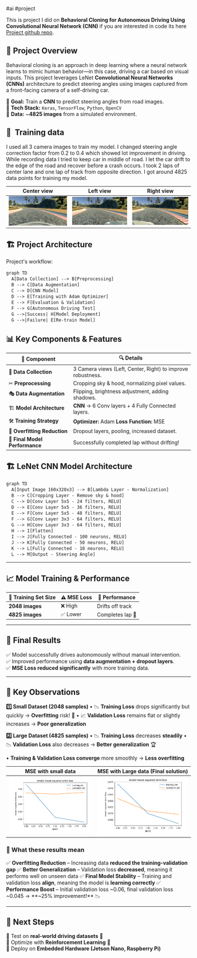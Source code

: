 #ai #project 

This is project I did on **Behavioral Cloning for Autonomous Driving Using Convolutional Neural Network (CNN)**
if you are interested in code its here [Project github repo](https://github.com/oalahurikar/Self-Driving/tree/master/Term1/3.%20Behaviorial%20Cloning).

## 📝 **Project Overview**

Behavioral cloning is an approach in deep learning where a neural network learns to mimic human behavior—in this case, driving a car based on visual inputs. This project leverages LeNet **Convolutional Neural Networks (CNNs)** architecture to predict steering angles using images captured from a front-facing camera of a self-driving car.

📌 **Goal:** Train a **CNN** to predict steering angles from road images.  
📌 **Tech Stack:** `Keras`, `TensorFlow`, `Python`, `OpenCV`  
📌 **Data:** ~**4825 images** from a simulated environment.

## 📸  Training data
I used all 3 camera images to train my model. I changed steering angle correction factor from 0.2 to 0.4 which showed lot improvement in driving. While recording data I tried to keep car in middle of road. I let the car drift to the edge of the road and recover before a crash occurs. I took 2 laps of center lane and one lap of track from opposite direction. I got around 4825 data points for training my model.

|Center view|Left view|Right view|
|---|---|---|
|[![alt_text-1](https://github.com/oalahurikar/Behaviorial-Cloning/raw/master/Images%20and%20Graphs/Camera%20Center.jpg)](https://github.com/oalahurikar/Behaviorial-Cloning/blob/master/Images%20and%20Graphs/Camera%20Center.jpg)|[![alt_text-2](https://github.com/oalahurikar/Behaviorial-Cloning/raw/master/Images%20and%20Graphs/Camera%20Left.jpg)](https://github.com/oalahurikar/Behaviorial-Cloning/blob/master/Images%20and%20Graphs/Camera%20Left.jpg)|[![alt_text-3](https://github.com/oalahurikar/Behaviorial-Cloning/raw/master/Images%20and%20Graphs/Camera%20Right.jpg)](https://github.com/oalahurikar/Behaviorial-Cloning/blob/master/Images%20and%20Graphs/Camera%20Right.jpg)|

## 🏗 **Project Architecture**

Project's workflow:

```mermaid
graph TD
  A[Data Collection] --> B[Preprocessing]
  B --> C[Data Augmentation]
  C --> D[CNN Model]
  D --> E[Training with Adam Optimizer]
  E --> F[Evaluation & Validation]
  F --> G[Autonomous Driving Test]
  G -->|Success| H[Model Deployment]
  G -->|Failure| E[Re-train Model]

```


## 📊 **Key Components & Features**

| 🔹 **Component**               | 🔍 **Details**                                              |
| ------------------------------ | ----------------------------------------------------------- |
| 📸 **Data Collection**         | 3 Camera views (Left, Center, Right) to improve robustness. |
| ✂ **Preprocessing**            | Cropping sky & hood, normalizing pixel values.              |
| 🎭 **Data Augmentation**       | Flipping, brightness adjustment, adding shadows.            |
| 🏗 **Model Architecture**      | **CNN** → 6 Conv layers + 4 Fully Connected layers.         |
| 🛠 **Training Strategy**       | **Optimizer:** Adam **Loss Function:** MSE                  |
| 🔄 **Overfitting Reduction**   | Dropout layers, pooling, increased dataset.                 |
| 🏁 **Final Model Performance** | Successfully completed lap without drifting!                |

## 🏗 **LeNet CNN Model Architecture**

```mermaid
graph TD
  A[Input Image 160x320x3] --> B[Lambda Layer - Normalization]
  B --> C[Cropping Layer - Remove sky & hood]
  C --> D[Conv Layer 5x5 - 24 filters, RELU]
  D --> E[Conv Layer 5x5 - 36 filters, RELU]
  E --> F[Conv Layer 5x5 - 48 filters, RELU]
  F --> G[Conv Layer 3x3 - 64 filters, RELU]
  G --> H[Conv Layer 3x3 - 64 filters, RELU]
  H --> I[Flatten]
  I --> J[Fully Connected - 100 neurons, RELU]
  J --> K[Fully Connected - 50 neurons, RELU]
  K --> L[Fully Connected - 10 neurons, RELU]
  L --> M[Output - Steering Angle]

```

---
## 📈 **Model Training & Performance**

|**🔹 Training Set Size**|**⚠ MSE Loss**|**🚗 Performance**|
|---|---|---|
|**2048 images**|❌ High|Drifts off track|
|**4825 images**|✅ Lower|Completes lap 🚀|

---

## 🏁 **Final Results**

✅ Model successfully drives autonomously without manual intervention.  
✅ Improved performance using **data augmentation + dropout layers**.  
✅ **MSE Loss reduced significantly** with more training data.

---

## **🚀 Key Observations**

**1️⃣ Small Dataset (2048 samples)**
• 📉 **Training Loss** drops significantly but quickly → **Overfitting** risk! 🚨
• 📈 **Validation Loss** remains flat or slightly increases → **Poor generalization**

**2️⃣ Large Dataset (4825 samples)**
• 📉 **Training Loss** decreases **steadily**
• 📉 **Validation Loss** also decreases → **Better generalization** 🏆

• **Training & Validation Loss converge** more smoothly → **Less overfitting**

| MSE with small data                                                                                                                                                              | MSE with Large data (Final solution)                                                                                                                                             |
| -------------------------------------------------------------------------------------------------------------------------------------------------------------------------------- | -------------------------------------------------------------------------------------------------------------------------------------------------------------------------------- |
| [![alt_text-1](https://github.com/oalahurikar/Behaviorial-Cloning/raw/master/MSE%20Error1.png)](https://github.com/oalahurikar/Behaviorial-Cloning/blob/master/MSE%20Error1.png) | [![alt_text-2](https://github.com/oalahurikar/Behaviorial-Cloning/raw/master/MSE%20Error2.png)](https://github.com/oalahurikar/Behaviorial-Cloning/blob/master/MSE%20Error2.png) |
### **📌 What these results mean** 
✅ **Overfitting Reduction** – Increasing data **reduced the training-validation gap**
✅ **Better Generalization** – Validation loss **decreased**, meaning it performs well on unseen data
✅ **Final Model Stability** – Training and validation loss **align**, meaning the model is **learning correctly**
✅ **Performance Boost** – Initial validation loss ~0.06, final validation loss ~0.045 → **~25% improvement!** 📉

---

## 🔮 **Next Steps**

🔹 Test on **real-world driving datasets** 🚗  
🔹 Optimize with **Reinforcement Learning** 🤖  
🔹 Deploy on **Embedded Hardware (Jetson Nano, Raspberry Pi)**